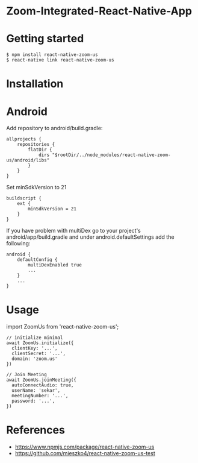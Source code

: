 # Zoom-Integrated-React-Native-App

# Getting started
```
$ npm install react-native-zoom-us
$ react-native link react-native-zoom-us
```

# Installation

# Android

Add repository to android/build.gradle:
```
allprojects {
    repositories {
        flatDir {
            dirs "$rootDir/../node_modules/react-native-zoom-us/android/libs"
        }
    }
}  
```

Set minSdkVersion to 21
```
buildscript {
    ext {
        minSdkVersion = 21
    }
}
```

If you have problem with multiDex go to your project's android/app/build.gradle and under android.defaultSettings add the following:

```
android {
    defaultConfig {
        multiDexEnabled true
        ...
    }
    ...
}
```

# Usage

import ZoomUs from 'react-native-zoom-us';

```
// initialize minimal
await ZoomUs.initialize({
  clientKey: '...',
  clientSecret: '...',
  domain: 'zoom.us'
})
```

```
// Join Meeting
await ZoomUs.joinMeeting({
  autoConnectAudio: true,
  userName: 'sekar',
  meetingNumber: '...',
  password: '...',
})
```

# References 

- https://www.npmjs.com/package/react-native-zoom-us
- https://github.com/mieszko4/react-native-zoom-us-test


